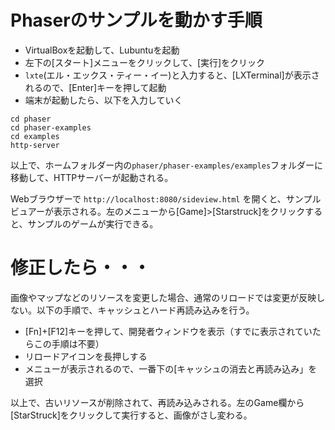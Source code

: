 # Phaserのサンプルを動かす手順
- VirtualBoxを起動して、Lubuntuを起動
- 左下の[スタート]メニューをクリックして、[実行]をクリック
- `lxte`(エル・エックス・ティー・イー)と入力すると、[LXTerminal]が表示されるので、[Enter]キーを押して起動
- 端末が起動したら、以下を入力していく
```
cd phaser
cd phaser-examples
cd examples
http-server
```

以上で、ホームフォルダー内の`phaser/phaser-examples/examples`フォルダーに移動して、HTTPサーバーが起動される。

Webブラウザーで `http://localhost:8080/sideview.html` を開くと、サンプルビュアーが表示される。左のメニューから[Game]>[Starstruck]をクリックすると、サンプルのゲームが実行できる。

# 修正したら・・・
画像やマップなどのリソースを変更した場合、通常のリロードでは変更が反映しない。以下の手順で、キャッシュとハード再読み込みを行う。

- [Fn]+[F12]キーを押して、開発者ウィンドウを表示（すでに表示されていたらこの手順は不要）
- リロードアイコンを長押しする
- メニューが表示されるので、一番下の[キャッシュの消去と再読み込み」を選択

以上で、古いリソースが削除されて、再読み込みされる。左のGame欄から[StarStruck]をクリックして実行すると、画像がさし変わる。

